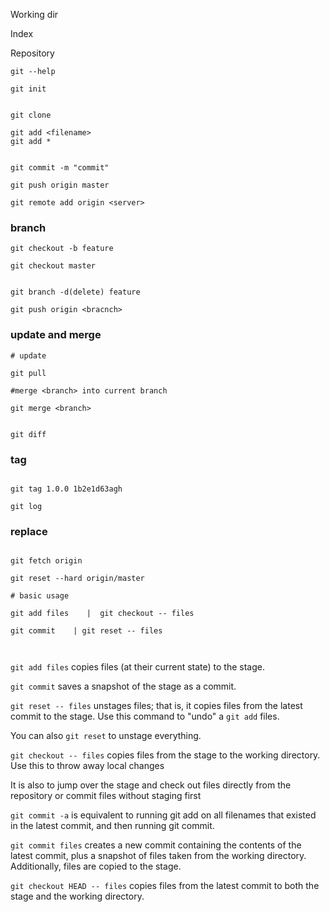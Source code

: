 
Working dir

Index

Repository

```
git --help

```

```
git init

```

```

git clone

```

```
git add <filename>
git add *

```

```

git commit -m "commit"

```

```
git push origin master

git remote add origin <server>

```

### branch

```
git checkout -b feature

```

```
git checkout master


```

```
git branch -d(delete) feature

```

```
git push origin <bracnch>

```

### update and merge

```
# update

git pull

```

```
#merge <branch> into current branch

git merge <branch>


```

```
git diff
```

### tag
```

git tag 1.0.0 1b2e1d63agh

git log

```


### replace



```

git fetch origin

git reset --hard origin/master

```


```
# basic usage

git add files    |  git checkout -- files

git commit    | git reset -- files



```
`git add files` copies files (at their current state) to the stage.

`git commit` saves a snapshot of the stage as a commit.

`git reset -- files` unstages files; that is, it copies files from the latest commit to the stage.
Use this command to "undo" a `git add` files.

You can also `git reset` to unstage everything.

`git checkout -- files` copies files from the stage to the working directory. Use this to throw away local changes



It is also to jump over the stage and check out
files directly from the repository or commit
files without staging first

`git commit -a` is equivalent to running git add on all filenames that existed in the latest commit, and then running git commit.

`git commit files` creates a new commit containing the contents of the latest commit, plus a snapshot of files taken from the working directory. Additionally, files are copied to the stage.

`git checkout HEAD -- files` copies files from the latest commit to both the stage and the working directory.

